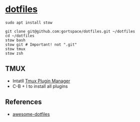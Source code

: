# [dotfiles](https://github.com/gortspace/dotfiles)

```
sudo apt install stow

git clone git@github.com:gortspace/dotfiles.git ~/dotfiles
cd ~/dotfiles
stow bash
stow git # Important! not ".git"
stow tmux
stow zsh
```

## TMUX
- Intatll [Tmux Plugin Manager](https://github.com/tmux-plugins/tpm)
- C-B + I to install all plugins

## References
- [awesome-dotfiles](https://github.com/webpro/awesome-dotfiles?tab=readme-ov-file)
